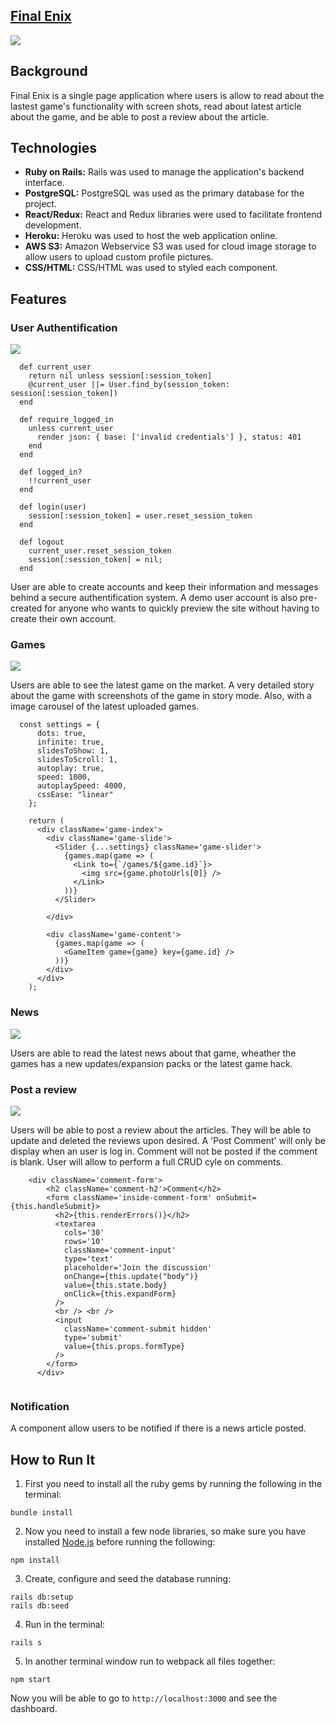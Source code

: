 ## [Final Enix](https://finalenix.herokuapp.com/#/)



<img src="https://github.com/kimju-tran/FPS-SquareEnix/blob/master/readme_img/splash_page.gif" align ="center"><br>

## Background 
Final Enix is a single page application where users is allow to read about the lastest game's functionality with screen shots, read about latest article about the game, and be able to post a review about the article.

## Technologies
* **Ruby on Rails:** Rails was used to manage the application's backend interface.
* **PostgreSQL:** PostgreSQL was used as the primary database for the project. 
* **React/Redux:** React and Redux libraries were used to facilitate frontend development.
* **Heroku:** Heroku was used to host the web application online.
* **AWS S3:** Amazon Webservice S3 was used for cloud image storage to allow users to upload custom profile pictures.
* **CSS/HTML:** CSS/HTML was used to styled each component.

## Features

### User Authentification
![](https://github.com/kimju-tran/FPS-SquareEnix/blob/master/readme_img/login.gif)

```
  def current_user
    return nil unless session[:session_token]
    @current_user ||= User.find_by(session_token: session[:session_token])
  end

  def require_logged_in
    unless current_user
      render json: { base: ['invalid credentials'] }, status: 401
    end
  end

  def logged_in?
    !!current_user    
  end

  def login(user)
    session[:session_token] = user.reset_session_token
  end

  def logout
    current_user.reset_session_token
    session[:session_token] = nil;
  end
```

User are able to create accounts and keep their information and messages behind a secure authentification system. A demo user account is also pre-created for anyone who wants to quickly preview the site without having to create their own account.

### Games
![](https://github.com/kimju-tran/FPS-SquareEnix/blob/master/readme_img/games.gif)

Users are able to see the latest game on the market. A very detailed story about the game with screenshots of the game in story mode. Also, with a image carousel of the latest uploaded games.

```
  const settings = {
      dots: true,
      infinite: true,
      slidesToShow: 1,
      slidesToScroll: 1,
      autoplay: true,
      speed: 1000,
      autoplaySpeed: 4000,
      cssEase: "linear"
    };
 
    return (
      <div className='game-index'>
        <div className='game-slide'>
          <Slider {...settings} className='game-slider'>
            {games.map(game => (
              <Link to={`/games/${game.id}`}>
                <img src={game.photoUrls[0]} />
              </Link>
            ))}
          </Slider>

        </div>

        <div className='game-content'>
          {games.map(game => (
            <GameItem game={game} key={game.id} />
          ))}
        </div>
      </div>
    );
```

### News
![](https://github.com/kimju-tran/FPS-SquareEnix/blob/master/readme_img/news.gif)

Users are able to read the latest news about that game, wheather the games has a new updates/expansion packs or the latest game hack.

### Post a review
![](https://github.com/kimju-tran/FPS-SquareEnix/blob/master/readme_img/comment.gif)

Users will be able to post a review about the articles. They will be able to update and deleted the reviews upon desired. A 'Post Comment' will only be display when an user is log in. Comment will not be posted if the comment is blank. User will allow to perform a full CRUD cyle on comments. 

```
    <div className='comment-form'>
        <h2 className='comment-h2'>Comment</h2>
        <form className='inside-comment-form' onSubmit={this.handleSubmit}>
          <h2>{this.renderErrors()}</h2>
          <textarea
            cols='30'
            rows='10'
            className='comment-input'
            type='text'
            placeholder='Join the discussion'
            onChange={this.update("body")}
            value={this.state.body}
            onClick={this.expandForm}
          />
          <br /> <br />
          <input
            className='comment-submit hidden'
            type='submit'
            value={this.props.formType}
          />
        </form>
      </div>
      
 ```

### Notification
A component allow users to be notified if there is a news article posted.


## How to Run It
1. First you need to install all the ruby gems by running the following in the terminal:

```
bundle install
```

2. Now you need to install a few node libraries, so make sure you have installed [Node.js](https://nodejs.org/en/download/package-manager) before running the following:

```
npm install
```

3. Create, configure and seed the database running:

```
rails db:setup
rails db:seed
```

4. Run in the terminal:

```
rails s
```

5. In another terminal window run to webpack all files together:

```
npm start
```

Now you will be able to go to `http://localhost:3000` and see the dashboard.

